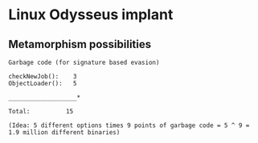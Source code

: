 # Linux Odysseus implant


## Metamorphism possibilities

```
Garbage code (for signature based evasion)

checkNewJob():    3 
ObjectLoader():   5

___________________*

Total:          15

(Idea: 5 different options times 9 points of garbage code = 5 ^ 9 = 1.9 million different binaries)

```
